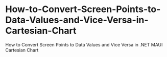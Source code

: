 # How-to-Convert-Screen-Points-to-Data-Values-and-Vice-Versa-in-Cartesian-Chart
How to Convert Screen Points to Data Values and Vice Versa in .NET MAUI Cartesian Chart
